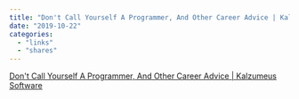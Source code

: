 ```yaml
---
title: "Don't Call Yourself A Programmer, And Other Career Advice | Kalzumeus Software"
date: "2019-10-22"
categories: 
  - "links"
  - "shares"
---
```


[Don't Call Yourself A Programmer, And Other Career Advice | Kalzumeus Software](https://www.kalzumeus.com/2011/10/28/dont-call-yourself-a-programmer/)
